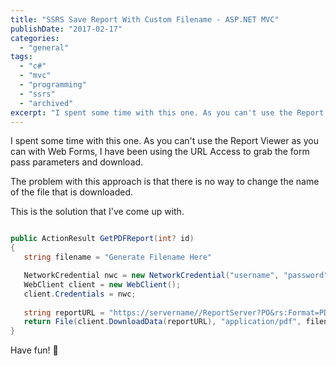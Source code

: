 ```yaml
---
title: "SSRS Save Report With Custom Filename - ASP.NET MVC"
publishDate: "2017-02-17"
categories: 
  - "general"
tags: 
  - "c#"
  - "mvc"
  - "programming"
  - "ssrs"
  - "archived"
excerpt: "I spent some time with this one. As you can't use the Report Viewer as you can with Web Forms, I have been using the URL Access to grab the form pass parameters and download."
---
```


I spent some time with this one. As you can't use the Report Viewer as you can with Web Forms, I have been using the URL Access to grab the form pass parameters and download.

The problem with this approach is that there is no way to change the name of the file that is downloaded.

This is the solution that I've come up with.

```c#

public ActionResult GetPDFReport(int? id)
{
   string filename = "Generate Filename Here"

   NetworkCredential nwc = new NetworkCredential("username", "password");
   WebClient client = new WebClient();
   client.Credentials = nwc;
            
   string reportURL = "https://servername//ReportServer?PO&rs:Format=PDF&rs:ClearSession=true&Param1=" + id;
   return File(client.DownloadData(reportURL), "application/pdf", filename);
}
```

Have fun! 🙂

